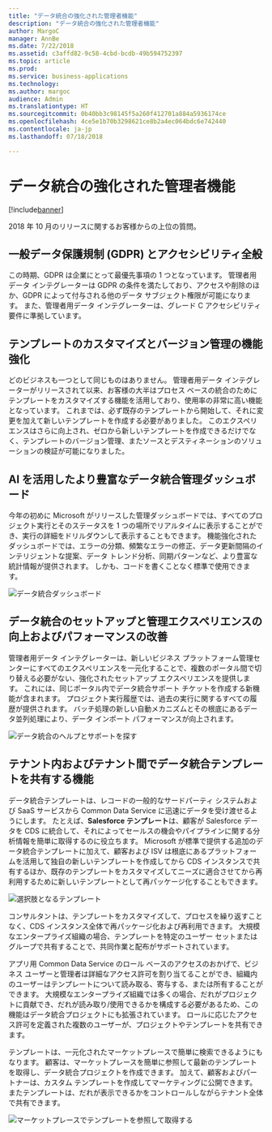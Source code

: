 ```yaml
---
title: "データ統合の強化された管理者機能"
description: "データ統合の強化された管理者機能"
author: MargoC
manager: AnnBe
ms.date: 7/22/2018
ms.assetid: c3affd82-9c58-4cbd-bcdb-49b594752397
ms.topic: article
ms.prod: 
ms.service: business-applications
ms.technology: 
ms.author: margoc
audience: Admin
ms.translationtype: HT
ms.sourcegitcommit: 0b40bb3c98145f5a260f412701a884a5936174ce
ms.openlocfilehash: 4ce5e1b70b3298621ce8b2a4ec064bdc6e742440
ms.contentlocale: ja-jp
ms.lasthandoff: 07/18/2018

---
```

#  <a name="enhanced-administrator-capabilities-for-data-integration"></a>データ統合の強化された管理者機能


[!include[banner](../../includes/banner.md)]

2018 年 10 月のリリースに関するお客様からの上位の質問。

   ## <a name="general-data-protection-regulation-gdpr-and-accessibility-general"></a>一般データ保護規制 (GDPR) とアクセシビリティ全般
   
   この時期、GDPR は企業にとって最優先事項の 1 つとなっています。 管理者用データ インテグレーターは GDPR の条件を満たしており、アクセスや削除のほか、GDPR によって付与される他のデータ サブジェクト権限が可能になります。
また、管理者用データ インテグレーターは、グレード C アクセシビリティ要件に準拠しています。

   ## <a name="improving-ability-to-customize-and-version-templates"></a>テンプレートのカスタマイズとバージョン管理の機能強化 
   
   どのビジネスも一つとして同じものはありません。 管理者用データ インテグレーターがリリースされて以来、お客様の大半はプロセス ベースの統合のためにテンプレートをカスタマイズする機能を活用しており、使用率の非常に高い機能となっています。 これまでは、必ず既存のテンプレートから開始して、それに変更を加えて新しいテンプレートを作成する必要がありました。 このエクスペリエンスはさらに向上され、ゼロから新しいテンプレートを作成できるだけでなく、テンプレートのバージョン管理、またソースとデスティネーションのソリューションの検証が可能になりました。

   ## <a name="a-richer-data-integrator-admin-dashboard-powered-by-ai"></a>AI を活用したより豊富なデータ統合管理ダッシュボード
   
   今年の初めに Microsoft がリリースした管理ダッシュボードでは、すべてのプロジェクト実行とそのステータスを 1 つの場所でリアルタイムに表示することができ、実行の詳細をドリルダウンして表示することもできます。 機能強化されたダッシュボードでは、エラーの分類、頻繁なエラーの修正、データ更新間隔のインテリジェントな提案、データ トレンド分析、同期パターンなど、より豊富な統計情報が提供されます。 しかも、コードを書くことなく標準で使用できます。

   ![](media/data-integration-capability-admins-1.png "データ統合ダッシュボード") <!-- picture -->


   ## <a name="improved-data-integration-setup-and-administration-experience-with-performance-improvements"></a>データ統合のセットアップと管理エクスペリエンスの向上およびパフォーマンスの改善
   
   管理者用データ インテグレーターは、新しいビジネス プラットフォーム管理センターにすべてのエクスペリエンスを一元化することで、複数のポータル間で切り替える必要がない、強化されたセットアップ エクスペリエンスを提供します。 これには、同じポータル内でデータ統合サポート チケットを作成する新機能が含まれます。 プロジェクト実行履歴では、過去の実行に関するすべての履歴が提供されます。 バッチ処理の新しい自動メカニズムとその根底にあるデータ並列処理により、データ インポート パフォーマンスが向上されます。

   ![](media/data-integration-capability-admins-2.png "データ統合のヘルプとサポートを探す") <!-- picture -->

<a name="templates"></a>
   ## <a name="ability-to-share-data-integration-templates-within-and-across-tenants"></a>テナント内およびテナント間でデータ統合テンプレートを共有する機能 
   
   データ統合テンプレートは、レコードの一般的なサードパーティ システムおよび SaaS サービスから Common Data Service に迅速にデータを受け渡せるようにします。 たとえば、**Salesforce テンプレート**は、顧客が Salesforce データを CDS に統合して、それによってセールスの機会やパイプラインに関する分析情報を簡単に取得するのに役立ちます。 Microsoft が標準で提供する追加のデータ統合テンプレートに加えて、顧客および ISV は根底にあるプラットフォームを活用して独自の新しいテンプレートを作成してから CDS インスタンスで共有するほか、既存のテンプレートをカスタマイズしてニーズに適合させてから再利用するために新しいテンプレートとして再パッケージ化することもできます。

   ![](media/6-1.png "選択肢となるテンプレート") <!-- picture -->


   コンサルタントは、テンプレートをカスタマイズして、プロセスを繰り返すことなく、CDS インスタンス全体で再パッケージ化および再利用できます。 大規模なエンタープライズ組織の場合、テンプレートを特定のユーザー セットまたはグループで共有することで、共同作業と配布がサポートされています。

   アプリ用 Common Data Service のロール ベースのアクセスのおかげで、ビジネス ユーザーと管理者は詳細なアクセス許可を割り当てることができ、組織内のユーザーはテンプレートについて読み取る、寄与する、または所有することができます。 大規模なエンタープライズ組織では多くの場合、だれがプロジェクトに貢献でき、だれが読み取り/使用できるかを構成する必要があるため、この機能はデータ統合プロジェクトにも拡張されています。 ロールに応じたアクセス許可を定義された複数のユーザーが、プロジェクトやテンプレートを共有できます。

   テンプレートは、一元化されたマーケットプレースで簡単に検索できるようにもなります。
顧客は、マーケットプレースを簡単に参照して最新のテンプレートを取得し、データ統合プロジェクトを作成できます。 加えて、顧客およびパートナーは、カスタム テンプレートを作成してマーケティングに公開できます。
またテンプレートは、だれが表示できるかをコントロールしながらテナント全体で共有できます。

   ![](media/6-2.png "マーケットプレースでテンプレートを参照して取得する") <!-- picture -->

